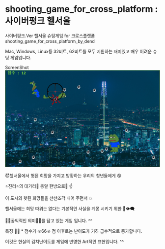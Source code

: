 # shooting_game_for_cross_platform : 사이버펑크 헬서울
사이버펑크.Ver 헬서울 슈팅게임 for 크로스플랫폼 shooting_game_for_cross_platform_by_dend

Mac, Windows, Linux등 32비트, 62비트를 모두 지원하는 재미있고 매우 어려운 슈팅 게임입니다.

ScreenShot
![screensh](./images/cyberpunk_hellseoul_game.png)

😈헬서울에서 헛된 희망을 가지고 방황하는 우리의 청년들에게 😰 

⭐진리⭐의 대가리🗿 총알 한방으로🔫 ☝

이 도시의 헛된 희망들을 산산조각 내어 주면서 💥

헬서울에는 희망 따위는 없다는 기본적인 사실을 계몽 시키기 위한 🙏👁‍🗨

🌼🌺공익적인 의미🌺🌼를 담고 있는 게임 입니다. ^^


특징 🏳‍🌈
*
점수가 ☣66☣ 점 이후로는 난이도가 기하 급수적으로 증가합니다.

이것은 현실의 김치난이도를 게임에 반영한 Art적인 표현입니다. ^^
